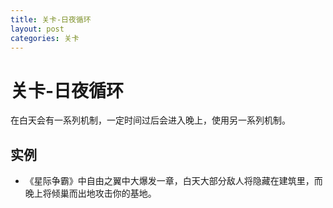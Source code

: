 ```yaml
---
title: 关卡-日夜循环
layout: post
categories: 关卡
---
```


# 关卡-日夜循环
在白天会有一系列机制，一定时间过后会进入晚上，使用另一系列机制。

## 实例
- 《星际争霸》中自由之翼中大爆发一章，白天大部分敌人将隐藏在建筑里，而晚上将倾巢而出地攻击你的基地。